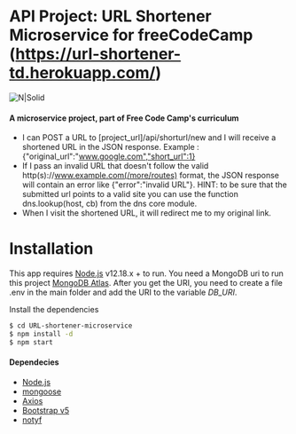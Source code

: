 # API Project: URL Shortener Microservice for freeCodeCamp (https://url-shortener-td.herokuapp.com/)

![N|Solid](https://external-content.duckduckgo.com/iu/?u=https%3A%2F%2Fupload.wikimedia.org%2Fwikipedia%2Fen%2Fa%2Fa9%2FHeroku_logo.png&f=1&nofb=1)

#### A microservice project, part of Free Code Camp's curriculum

-   I can POST a URL to [project_url]/api/shorturl/new and I will receive a shortened URL in the JSON response. Example : {"original_url":"www.google.com","short_url":1}
-   If I pass an invalid URL that doesn't follow the valid http(s)://www.example.com(/more/routes) format, the JSON response will contain an error like {"error":"invalid URL"}. HINT: to be sure that the submitted url points to a valid site you can use the function dns.lookup(host, cb) from the dns core module.
-   When I visit the shortened URL, it will redirect me to my original link.

# Installation

This app requires [Node.js](https://nodejs.org/) v12.18.x + to run.
You need a MongoDB uri to run this project [MongoDB Atlas](https://www.mongodb.com/cloud/atlas).
After you get the URI, you need to create a file .env in the main folder and add the URI to the variable _DB_URI_.

Install the dependencies

```sh
$ cd URL-shortener-microservice
$ npm install -d
$ npm start
```

#### Dependecies

-   [Node.js](https://nodejs.org/)
-   [mongoose](https://mongoosejs.com/)
-   [Axios](https://github.com/axios/axios)
-   [Bootstrap v5](https://v5.getbootstrap.com/)
-   [notyf](https://www.carlosroso.com/notyf/)
